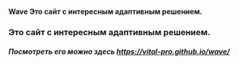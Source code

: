 **Wave Это сайт с интересным адаптивным решением.**
### Это сайт с интересным адаптивным решением.
##### Посмотреть его можно здесь https://vital-pro.github.io/wave/

